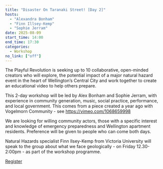 ```yaml
---
title: "Disaster On Taranaki Street! [Day 2]"
hosts:
  - "Alexandra Bonham"
  - "Finn Illsey-Kemp"
  - "Sophie Jerram"
date: 2025-08-09
start_time: 14:00
end_time: 17:30
categories:
  - Workshop
no_link: ["off"]
---
```


The Playful Revolution is seeking up to 10 collaborative, open-minded creators
who will explore, the potential impact of a major natural hazard event in the
heart of Wellington’s Central City and work together to create an educational
video to help others prepare.

This 2-day workshop will be led by Alex Bonham and Sophie Jerram, with
experience in community generation, music, social practice, performance, and
local government.  This comes from a piece created a year ago with Vogelmorn
Community - see https://vimeo.com/1068659998

We are looking for willing community actors, those with a specific interest and
knowledge of emergency preparedness and Wellington apartment residents.
Preference will be given to people who can come both days.

Natural Hazards specialist Finn Ilsey-Kemp from Victoria University will speak
to the group about what we face geologically - on Friday 12.30-2:00pm - as part
of the workshop programme.

<p class="programme-register-link">
  <a href="https://pad.nikau.io/form/#/2/form/view/pfm7Imbz-8gSW0+fT4o3vwH+9alDWwZQMxCDSSqaqbQ/" class=" px-4 py-2 !no-underline">
    Register
  </a>
</p>
